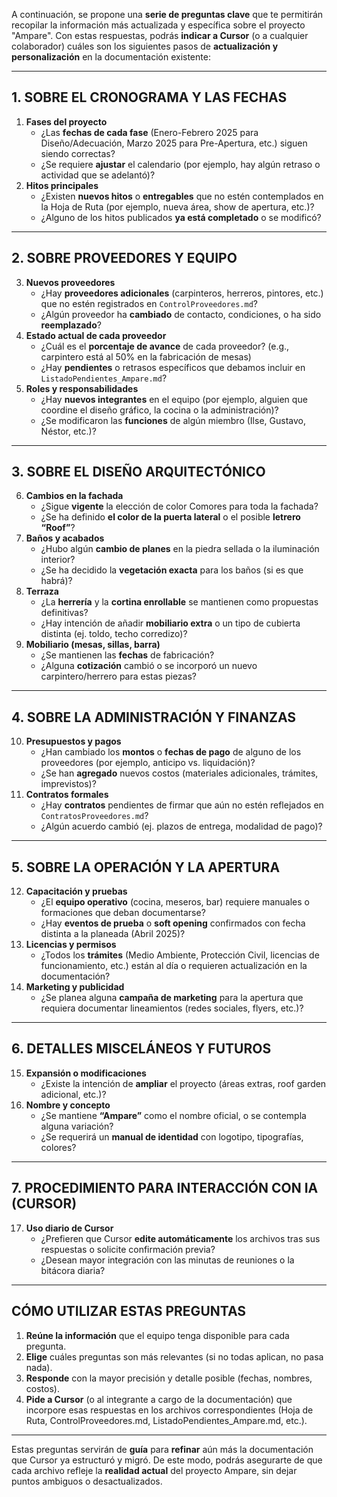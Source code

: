 A continuación, se propone una **serie de preguntas clave** que te permitirán recopilar la información más actualizada y específica sobre el proyecto "Ampare". Con estas respuestas, podrás **indicar a Cursor** (o a cualquier colaborador) cuáles son los siguientes pasos de **actualización y personalización** en la documentación existente:

---

## 1. SOBRE EL CRONOGRAMA Y LAS FECHAS
1. **Fases del proyecto**  
   - ¿Las **fechas de cada fase** (Enero-Febrero 2025 para Diseño/Adecuación, Marzo 2025 para Pre-Apertura, etc.) siguen siendo correctas?  
   - ¿Se requiere **ajustar** el calendario (por ejemplo, hay algún retraso o actividad que se adelantó)?  
2. **Hitos principales**  
   - ¿Existen **nuevos hitos** o **entregables** que no estén contemplados en la Hoja de Ruta (por ejemplo, nueva área, show de apertura, etc.)?  
   - ¿Alguno de los hitos publicados **ya está completado** o se modificó?

---

## 2. SOBRE PROVEEDORES Y EQUIPO
3. **Nuevos proveedores**  
   - ¿Hay **proveedores adicionales** (carpinteros, herreros, pintores, etc.) que no estén registrados en `ControlProveedores.md`?  
   - ¿Algún proveedor ha **cambiado** de contacto, condiciones, o ha sido **reemplazado**?  
4. **Estado actual de cada proveedor**  
   - ¿Cuál es el **porcentaje de avance** de cada proveedor? (e.g., carpintero está al 50% en la fabricación de mesas)  
   - ¿Hay **pendientes** o retrasos específicos que debamos incluir en `ListadoPendientes_Ampare.md`?  
5. **Roles y responsabilidades**  
   - ¿Hay **nuevos integrantes** en el equipo (por ejemplo, alguien que coordine el diseño gráfico, la cocina o la administración)?  
   - ¿Se modificaron las **funciones** de algún miembro (Ilse, Gustavo, Néstor, etc.)?

---

## 3. SOBRE EL DISEÑO ARQUITECTÓNICO
6. **Cambios en la fachada**  
   - ¿Sigue **vigente** la elección de color Comores para toda la fachada?  
   - ¿Se ha definido **el color de la puerta lateral** o el posible **letrero “Roof”**?  
7. **Baños y acabados**  
   - ¿Hubo algún **cambio de planes** en la piedra sellada o la iluminación interior?  
   - ¿Se ha decidido la **vegetación exacta** para los baños (si es que habrá)?  
8. **Terraza**  
   - ¿La **herrería** y la **cortina enrollable** se mantienen como propuestas definitivas?  
   - ¿Hay intención de añadir **mobiliario extra** o un tipo de cubierta distinta (ej. toldo, techo corredizo)?  
9. **Mobiliario (mesas, sillas, barra)**  
   - ¿Se mantienen las **fechas** de fabricación?  
   - ¿Alguna **cotización** cambió o se incorporó un nuevo carpintero/herrero para estas piezas?

---

## 4. SOBRE LA ADMINISTRACIÓN Y FINANZAS
10. **Presupuestos y pagos**  
    - ¿Han cambiado los **montos** o **fechas de pago** de alguno de los proveedores (por ejemplo, anticipo vs. liquidación)?  
    - ¿Se han **agregado** nuevos costos (materiales adicionales, trámites, imprevistos)?  
11. **Contratos formales**  
    - ¿Hay **contratos** pendientes de firmar que aún no estén reflejados en `ContratosProveedores.md`?  
    - ¿Algún acuerdo cambió (ej. plazos de entrega, modalidad de pago)?

---

## 5. SOBRE LA OPERACIÓN Y LA APERTURA
12. **Capacitación y pruebas**  
    - ¿El **equipo operativo** (cocina, meseros, bar) requiere manuales o formaciones que deban documentarse?  
    - ¿Hay **eventos de prueba** o **soft opening** confirmados con fecha distinta a la planeada (Abril 2025)?  
13. **Licencias y permisos**  
    - ¿Todos los **trámites** (Medio Ambiente, Protección Civil, licencias de funcionamiento, etc.) están al día o requieren actualización en la documentación?  
14. **Marketing y publicidad**  
    - ¿Se planea alguna **campaña de marketing** para la apertura que requiera documentar lineamientos (redes sociales, flyers, etc.)?

---

## 6. DETALLES MISCELÁNEOS Y FUTUROS
15. **Expansión o modificaciones**  
    - ¿Existe la intención de **ampliar** el proyecto (áreas extras, roof garden adicional, etc.)?  
16. **Nombre y concepto**  
    - ¿Se mantiene **“Ampare”** como el nombre oficial, o se contempla alguna variación?  
    - ¿Se requerirá un **manual de identidad** con logotipo, tipografías, colores?

---

## 7. PROCEDIMIENTO PARA INTERACCIÓN CON IA (CURSOR)
17. **Uso diario de Cursor**  
    - ¿Prefieren que Cursor **edite automáticamente** los archivos tras sus respuestas o solicite confirmación previa?  
    - ¿Desean mayor integración con las minutas de reuniones o la bitácora diaria?

---

## CÓMO UTILIZAR ESTAS PREGUNTAS
1. **Reúne la información** que el equipo tenga disponible para cada pregunta.  
2. **Elige** cuáles preguntas son más relevantes (si no todas aplican, no pasa nada).  
3. **Responde** con la mayor precisión y detalle posible (fechas, nombres, costos).  
4. **Pide a Cursor** (o al integrante a cargo de la documentación) que incorpore esas respuestas en los archivos correspondientes (Hoja de Ruta, ControlProveedores.md, ListadoPendientes_Ampare.md, etc.).  

---

Estas preguntas servirán de **guía** para **refinar** aún más la documentación que Cursor ya estructuró y migró. De este modo, podrás asegurarte de que cada archivo refleje la **realidad actual** del proyecto Ampare, sin dejar puntos ambiguos o desactualizados.